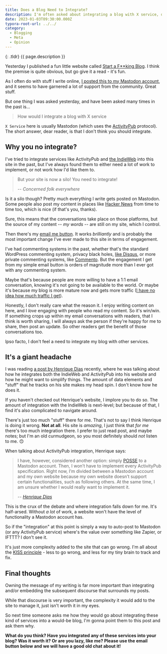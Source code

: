 ```yaml
---
title: Does a Blog Need to Integrate?
description: I'm often asked about integrating a blog with X service, does it really need to though?
date: 2023-01-03T09:30:00.000Z
typora-root-url: ../../
category:
  - Blogging
  - Meta
  - Opinion
---
```


{: .tldr}
{{ page.description }}

Yesterday I published a fun little website called [Start a F**king Blog](https://startafuckingblog.com). I think the premise is quite obvious, but go give it a read - it's fun.

As I often do with stuff I write online, [I posted this to my Mastodon account](https://fosstodon.org/@kev/109619238230515070), and it seems to have garnered a lot of support from the community. Great stuff.

But one thing I was asked yesterday, and have been asked many times in the past is...

> How would I integrate a blog with X service

`X Service` here is usually Mastodon (which uses the [ActivityPub](https://en.wikipedia.org/wiki/ActivityPub) protocol). The short answer, dear reader, is that I don't think you should integrate.

## Why you no integrate?

I've tried to integrate services like ActivityPub and [the IndieWeb](https://kevquirk.com/implementing-the-indieweb-into-my-website/) into this site in the past, but I've always found them to either need a lot of work to implement, or not work how I'd like them to.

> But your site is now a silo! You need to integrate!
>
> <cite>-- Concerned folk everywhere</cite>

Is it a silo though? Pretty much everything I write gets posted on Mastodon. Some people also post my content in places like [Hacker News](https://news.ycombinator.com) from time to time too, which is nice (if that's you, thanks).

Sure, this means that the conversations take place on those platforms, but the source of my content -- *my words* -- are still on my site, which I control.

Then there's my [email me button](https://kevquirk.com/adding-the-post-title-to-my-reply-by-email-button/). It works *brilliantly* and is probably the most important change I've ever made to this site in terms of engagement.

I've had commenting systems in the past, whether that's the standard WordPress commenting system, privacy black holes, [like Disqus](https://kevquirk.com/how-migrate-from-disqus-to-wordpress/), or more private commenting systems, like [Commento](https://kevquirk.com/commento-the-privacy-respecting-commenting-system/). But the engagement I get from my simple email button is orders of magnitude more than I ever got with any commenting system.

Maybe that's because people are more willing to have a 1:1 email conversation, knowing it's not going to be available to the world. Or maybe it's because my blog is more mature now and gets more traffic ([I have no idea how much traffic I get](https://kevquirk.com/revisiting-the-web-analytics-rabbit-hole/)).

Honestly, I don't really care what the reason it. I enjoy writing content on here, and I *love* engaging with people who read my content. So it's win/win. If something crops up within my email conversations with readers, that I think is worth sharing, I will always ask the person if they're happy for me to share, then post an update. So other readers get the benefit of those conversations too.

Ipso facto, I don't feel a need to integrate my blog with other services.

## It's a giant headache

I was reading [a post by Henrique Dias](https://hacdias.com/2022/12/26/personal-websites-and-online-identities) recently, where he was talking about how he integrates both the IndieWeb and ActivityPub into his website and how he might want to simplify things. The amount of data elements and "stuff" that he tracks on his site makes my head spin. I don't know how he does it.

If you haven't checked out Henrique's website, I implore you to do so. The amount of integration with the IndieWeb is next-level; but because of that, I find it's also complicated to navigate around.

There's just too much "stuff" there for me. That's not to say I think Henrique is doing it wrong. **Not at all**. His site is *amazing*, I just think that *for me* there's too much integration there. I prefer to just read post, and maybe notes; but I'm an old curmudgeon, so you most definitely should *not* listen to me. 🙃

When talking about ActivityPub integration, Henrique says:

> I have, however, considered another option: simply [POSSE](https://hacdias.com/2022/11/18/23h28m13s83) to a Mastodon account. Then, I won’t have to implement every ActivityPub specification. Right now, I’m divided between a Mastodon account and my own website because my own website doesn’t support certain functionalities, such as following others. At the same time, I am unsure whether I would really want to implement it.
>
> <cite>-- [Henrique Dias](https://hacdias.com/2022/12/26/personal-websites-and-online-identities)</cite>

This is the crux of the debate and where integration falls down for me. It's half-arsed. Without *a lot* of work, a website won't have the level of functionality a Mastodon account has.

So if the "integration" at this point is simply a way to auto-post to Mastodon (or any ActivityPub service) where's the value over something like Zapier, or IFTTT? I don't see it.

It's just more complexity added to the site that can go wrong. I'm all about the [KISS principle](https://en.wikipedia.org/wiki/KISS_principle) - less to go wrong, and less for my tiny brain to track and fix.

## Final thoughts

Owning the message of my writing is far more important than integrating and/or embedding the subsequent discourse that surrounds my posts.

While that discourse is very important, the complexity it would add to the site to manage it, just isn't worth it in my eyes.

So next time someone asks me how they would go about integrating these kind of services into a would-be blog, I'm gonna point them to this post and ask them why.

**What do you think? Have you integrated any of these services into your blog? Was it worth it? Or are you lazy, like me? Please use the email button below and we will have a good old chat about it!**